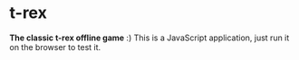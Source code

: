 # t-rex

**The classic t-rex offline game** :)
This is a JavaScript application, just run it on the browser to test it.
